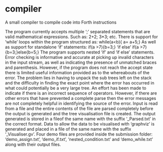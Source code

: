 # compiler
A small compiler to compile code into Forth instructions

The program currently accepts multiple ‘;’ separated statements that are valid mathematical expressions. 
Such as: 2+2; 3*3; etc. 
There is support for ‘while’ loops within the program structured as: while(a<b){ a= a+5;} 
As well as support for standalone ‘if’ statements: if(a >7){b=3;} 
‘if else’ if(a >7){b=3;}else{b=5;} 
The program supports nested ‘if’ and ‘if else’ statements. 
Error checking is informative and accurate at picking up invalid characters in the input stream, as well as indicating the presence of unmatched braces and parenthesis. However, if the program does not reach the accept state there is limited useful information provided as to the whereabouts of the error. 
The problem lies in having to unpack the sub trees left on the stack and the difficulty in finding the exact point where the error has occurred in what could potentially be a very large tree. An effort has been made to indicate if there is an incorrect sequence of operators. However, if there are other errors that have prevented a complete parse then the error messages are not completely helpful in identifying the source of the error. 
Input is read from a file and the entire contents of the file are parsed completely before the output is generated and the tree visualisation file is created. 
The output generated is stored in a fileof the same name with the suffix ‘_Parsed.txt’ in the correct format. Data to allow the data to be visualised with ‘graphviz’ is generated and placed in a file of the same name with the suffix ‘_Visualiser.gv’. 
Four demo files are provided inside the submission folder:  
‘demo_assign.txt’, ‘demo_if.txt’, ‘nested_condition.txt’ and ‘demo_while.txt’ along with their output files. 
